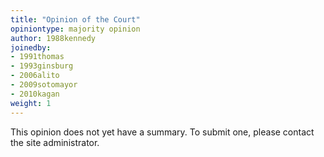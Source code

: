 ```yaml
---
title: "Opinion of the Court"
opiniontype: majority opinion
author: 1988kennedy
joinedby:
- 1991thomas
- 1993ginsburg
- 2006alito
- 2009sotomayor
- 2010kagan
weight: 1
---
```

This opinion does not yet have a summary. To submit one, please contact the site administrator.